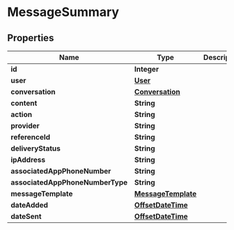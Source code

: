 # MessageSummary

## Properties
Name | Type | Description | Notes
------------ | ------------- | ------------- | -------------
**id** | **Integer** |  | 
**user** | [**User**](User.md) |  |  [optional]
**conversation** | [**Conversation**](Conversation.md) |  |  [optional]
**content** | **String** |  | 
**action** | **String** |  |  [optional]
**provider** | **String** |  |  [optional]
**referenceId** | **String** |  |  [optional]
**deliveryStatus** | **String** |  |  [optional]
**ipAddress** | **String** |  |  [optional]
**associatedAppPhoneNumber** | **String** |  |  [optional]
**associatedAppPhoneNumberType** | **String** |  |  [optional]
**messageTemplate** | [**MessageTemplate**](MessageTemplate.md) |  |  [optional]
**dateAdded** | [**OffsetDateTime**](OffsetDateTime.md) |  | 
**dateSent** | [**OffsetDateTime**](OffsetDateTime.md) |  |  [optional]
